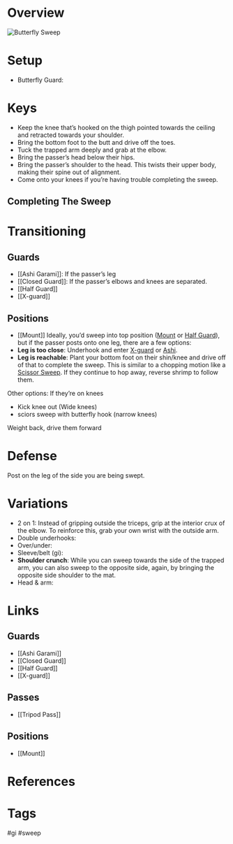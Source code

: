 # Overview

![Butterfly Sweep](https://www.bjjee.com/wp-content/uploads/2021/10/final_615f28a20827c4005ba3ec32_180848-1.png)
# Setup
- Butterfly Guard:

# Keys
- Keep the knee that’s hooked on the thigh pointed towards the ceiling and retracted towards your shoulder.
- Bring the bottom foot to the butt and drive off the toes.
- Tuck the trapped arm deeply and grab at the elbow.
- Bring the passer’s head below their hips.
- Bring the passer’s shoulder to the head. This twists their upper body, making their spine out of alignment.
- Come onto your knees if you’re having trouble completing the sweep.
## Completing The Sweep
# Transitioning
## Guards
- [[Ashi Garami]]: If the passer’s leg
- [[Closed Guard]]: If the passer’s elbows and knees are separated.
- [[Half Guard]]
- [[X-guard]]
## Positions
- [[Mount]]
Ideally, you’d sweep into top position ([Mount](obsidian://open?vault=Obsidian-BJJ-Notes&file=Positions%2FMount) or [Half Guard](obsidian://open?vault=Obsidian-BJJ-Notes&file=Guards%2FHalf%20Guard)), but if the passer posts onto one leg, there are a few options:
- **Leg is too close**: Underhook and enter [X-guard](obsidian://open?vault=Obsidian-BJJ-Notes&file=Guards%2FX-guard) or [Ashi](obsidian://open?vault=Obsidian-BJJ-Notes&file=Guards%2FAshi%20Garami).
- **Leg is reachable**: Plant your bottom foot on their shin/knee and drive off of that to complete the sweep. This is similar to a chopping motion like a [Scissor Sweep](obsidian://open?vault=Obsidian-BJJ-Notes&file=Sweeps%2FScissor%20Sweep). If they continue to hop away, reverse shrimp to follow them.

Other options: If they’re on knees
- Kick knee out (Wide knees)
- sciors sweep with butterfly hook (narrow knees)

Weight back, drive them forward
# Defense
Post on the leg of the side you are being swept.
# Variations
- 2 on 1: Instead of gripping outside the triceps, grip at the interior crux of the elbow. To reinforce this, grab your own wrist with the outside arm.
- Double underhooks:
- Over/under:
- Sleeve/belt (gi):
- **Shoulder crunch**: While you can sweep towards the side of the trapped arm, you can also sweep to the opposite side, again, by bringing the opposite side shoulder to the mat.
- Head & arm:
# Links
## Guards
- [[Ashi Garami]]
- [[Closed Guard]]
- [[Half Guard]]
- [[X-guard]]
## Passes
- [[Tripod Pass]]
## Positions
- [[Mount]]
# References
# Tags
#gi #sweep 